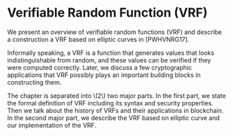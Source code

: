# Verifiable Random Function (VRF)

We present an overview of verifiable random functions (VRF) and describe a construction a VRF based on elliptic curves in [PWHVNRG17].

Informally speaking, a VRF is a function that generates values that looks indistinguishable from random, and these values can be verified if they were computed correctly. Later, we discuss a few cryptographic applications that VRF possibly plays an important building blocks in constructing them.

The chapter is separated into \\(2\\) two major parts. In the first part, we state the formal definition of VRF including its syntax and security properties. Then we talk about the history of VRFs and their applications in blockchain. In the second major part, we describe the VRF based on elliptic curve and our implementation of the VRF. 
